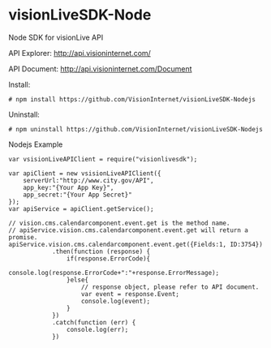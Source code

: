 # visionLiveSDK-Node
Node SDK for visionLive API

API Explorer: http://api.visioninternet.com/

API Document: http://api.visioninternet.com/Document

Install:
```
# npm install https://github.com/VisionInternet/visionLiveSDK-Nodejs
```

Uninstall:
```
# npm uninstall https://github.com/VisionInternet/visionLiveSDK-Nodejs
```

Nodejs Example
```
var vsisionLiveAPIClient = require("visionlivesdk");

var apiClient = new vsisionLiveAPIClient({
    serverUrl:"http://www.city.gov/API",
    app_key:"{Your App Key}",
    app_secret:"{Your App Secret}"
});
var apiService = apiClient.getService();

// vision.cms.calendarcomponent.event.get is the method name.
// apiService.vision.cms.calendarcomponent.event.get will return a promise.
apiService.vision.cms.calendarcomponent.event.get({Fields:1, ID:3754})
            .then(function (response) {
                if(response.ErrorCode){
                    console.log(response.ErrorCode+":"+response.ErrorMessage);
                }else{
                    // response object, please refer to API document.
                    var event = response.Event;
                    console.log(event);
                }
            })
            .catch(function (err) {
                console.log(err);
            })
```

